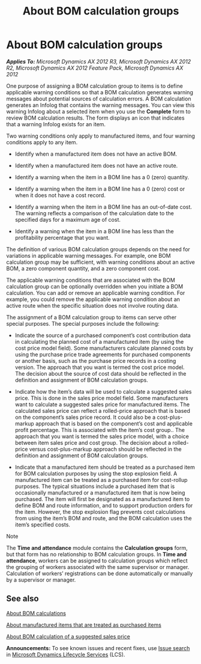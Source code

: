 ﻿---
title: About BOM calculation groups
TOCTitle: About BOM calculation groups
ms:assetid: 850802da-169a-49ed-a25c-fbfc49309994
ms:mtpsurl: https://technet.microsoft.com/en-us/library/Gg213176(v=AX.60)
ms:contentKeyID: 36058401
ms.date: 04/18/2014
mtps_version: v=AX.60
---

# About BOM calculation groups 


_**Applies To:** Microsoft Dynamics AX 2012 R3, Microsoft Dynamics AX 2012 R2, Microsoft Dynamics AX 2012 Feature Pack, Microsoft Dynamics AX 2012_

One purpose of assigning a BOM calculation group to items is to define applicable warning conditions so that a BOM calculation generates warning messages about potential sources of calculation errors. A BOM calculation generates an Infolog that contains the warning messages. You can view this warning Infolog about a selected item when you use the **Complete** form to review BOM calculation results. The form displays an icon that indicates that a warning Infolog exists for an item.

Two warning conditions only apply to manufactured items, and four warning conditions apply to any item.

  - Identify when a manufactured item does not have an active BOM.

  - Identify when a manufactured item does not have an active route.

  - Identify a warning when the item in a BOM line has a 0 (zero) quantity.

  - Identify a warning when the item in a BOM line has a 0 (zero) cost or when it does not have a cost record.

  - Identify a warning when the item in a BOM line has an out-of-date cost. The warning reflects a comparison of the calculation date to the specified days for a maximum age of cost.

  - Identify a warning when the item in a BOM line has less than the profitability percentage that you want.

The definition of various BOM calculation groups depends on the need for variations in applicable warning messages. For example, one BOM calculation group may be sufficient, with warning conditions about an active BOM, a zero component quantity, and a zero component cost.

The applicable warning conditions that are associated with the BOM calculation group can be optionally overridden when you initiate a BOM calculation. You can add or remove an applicable warning condition. For example, you could remove the applicable warning condition about an active route when the specific situation does not involve routing data.

The assignment of a BOM calculation group to items can serve other special purposes. The special purposes include the following:

  - Indicate the source of a purchased component’s cost contribution data in calculating the planned cost of a manufactured item (by using the cost price model field). Some manufacturers calculate planned costs by using the purchase price trade agreements for purchased components or another basis, such as the purchase price records in a costing version. The approach that you want is termed the cost price model. The decision about the source of cost data should be reflected in the definition and assignment of BOM calculation groups.

  - Indicate how the item’s data will be used to calculate a suggested sales price. This is done in the sales price model field. Some manufacturers want to calculate a suggested sales price for manufactured items. The calculated sales price can reflect a rolled-price approach that is based on the component’s sales price record. It could also be a cost-plus-markup approach that is based on the component’s cost and applicable profit percentage. This is associated with the item’s cost group.. The approach that you want is termed the sales price model, with a choice between item sales price and cost group. The decision about a rolled-price versus cost-plus-markup approach should be reflected in the definition and assignment of BOM calculation groups.

  - Indicate that a manufactured item should be treated as a purchased item for BOM calculation purposes by using the stop explosion field. A manufactured item can be treated as a purchased item for cost-rollup purposes. The typical situations include a purchased item that is occasionally manufactured or a manufactured item that is now being purchased. The item will first be designated as a manufactured item to define BOM and route information, and to support production orders for the item. However, the stop explosion flag prevents cost calculations from using the item’s BOM and route, and the BOM calculation uses the item’s specified costs.


> [!NOTE]
> <P>The <STRONG>Time and attendance</STRONG> module contains the <STRONG>Calculation groups</STRONG> form, but that form has no relationship to BOM calculation groups. In <STRONG>Time and attendance</STRONG>, workers can be assigned to calculation groups which reflect the grouping of workers associated with the same supervisor or manager. Calculation of workers’ registrations can be done automatically or manually by a supervisor or manager.</P>



## See also

[About BOM calculations](about-bom-calculations.md)

[About manufactured items that are treated as purchased items](about-manufactured-items-that-are-treated-as-purchased-items.md)

[About BOM calculation of a suggested sales price](about-bom-calculation-of-a-suggested-sales-price.md)

  
**Announcements:** To see known issues and recent fixes, use [Issue search](http://go.microsoft.com/fwlink/?linkid=389258) in [Microsoft Dynamics Lifecycle Services](http://go.microsoft.com/fwlink/?linkid=306505) (LCS).

